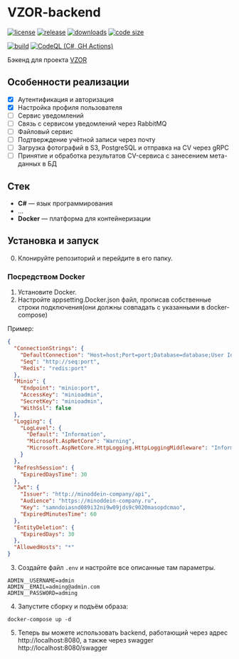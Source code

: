 # VZOR-backend

[![license](https://img.shields.io/github/license/code-418-dpr/WhoCame-backend)](https://opensource.org/licenses/MIT)
[![release](https://img.shields.io/github/v/release/code-418-dpr/WhoCame-backend?include_prereleases)](https://github.com/code-418-dpr/WhoCame-backend/releases)
[![downloads](https://img.shields.io/github/downloads/code-418-dpr/WhoCame-backend/total)](https://github.com/code-418-dpr/WhoCame-backend/releases)
[![code size](https://img.shields.io/github/languages/code-size/code-418-dpr/WhoCame-backend.svg)](https://github.com/code-418-dpr/WhoCame-backend)

[![build](https://github.com/code-418-dpr/WhoCame-backend/actions/workflows/build.yaml/badge.svg)](https://github.com/code-418-dpr/WhoCame-backend/actions/workflows/build.yaml)
[![CodeQL (C#, GH Actions)](https://github.com/code-418-dpr/WhoCame-backend/actions/workflows/codeql.yaml/badge.svg)](https://github.com/code-418-dpr/WhoCame-backend/actions/workflows/codeql.yaml)

Бэкенд для проекта [VZOR](https://github.com/code-418-dpr/VZOR)

## Особенности реализации

- [x] Аутентификация и авторизация
- [x] Настройка профиля пользователя
- [ ] Сервис уведомлений
- [ ] Связь с сервисом уведомлений через RabbitMQ
- [ ] Файловый сервис
- [ ] Подтверждение учётной записи через почту
- [ ] Загрузка фотографий в S3, PostgreSQL и отправка на CV через gRPC
- [ ] Принятие и обработка результатов CV-сервиса с занесением мета-данных в БД

## Стек

- **C#** — язык программирования
- ...
- **Docker** — платформа для контейнеризации

## Установка и запуск

0. Клонируйте репозиторий и перейдите в его папку.

### Посредством Docker

1. Установите Docker.
2. Настройте appsetting.Docker.json файл, прописав собственные строки подключения(они должны совпадать с указанными в docker-compose)

Пример:
```json
{
  "ConnectionStrings": {
    "DefaultConnection": "Host=host;Port=port;Database=database;User Id=user;Password=password;",
    "Seq": "http://seq:port",
    "Redis": "redis:port"
  },
  "Minio": {
    "Endpoint": "minio:port",
    "AccessKey": "minioadmin", 
    "SecretKey": "minioadmin",
    "WithSsl": false
  },
  "Logging": {
    "LogLevel": {
      "Default": "Information",
      "Microsoft.AspNetCore": "Warning",
      "Microsoft.AspNetCore.HttpLogging.HttpLoggingMiddleware": "Information"
    }
  },
  "RefreshSession": {
    "ExpiredDaysTime": 30
  },
  "Jwt": {
    "Issuer": "http://minoddein-company/api",
    "Audience": "https://minoddein-company.ru",
    "Key": "samndoiasnd089i32ni9w09jds9c9020masopdcmao",
    "ExpiredMinutesTime": 60
  },
  "EntityDeletion": {
    "ExpiredDays": 30
  },
  "AllowedHosts": "*"
}

```

3. Создайте файл `.env`  и настройте все описанные там параметры.

```shell
ADMIN__USERNAME=admin
ADMIN__EMAIL=adming@admin.com
ADMIN__PASSWORD=adming
```

4. Запустите сборку и подъём образа:

```shell
docker-compose up -d
```

5. Теперь вы можете использовать backend, работающий через адрес http://localhost:8080, а также через swagger  http://localhost:8080/swagger

